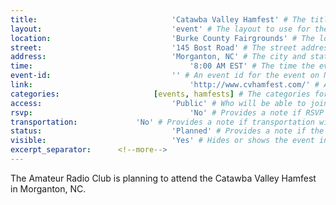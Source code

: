 ```yaml
---
title:								'Catawba Valley Hamfest' # The title of the event.
layout:								'event' # The layout to use for the event.
location:							'Burke County Fairgrounds' # The location or physical building of the event.
street:								'145 Bost Road' # The street address of the event.
address:							'Morganton, NC' # The city and state of the event.
time:									'8:00 AM EST' # The time the event will start. Not the departure time.
event-id:							'' # An event id for the event on NinerEngage. If one is not provided the event will attempt to use the link instead.
link:									'http://www.cvhamfest.com/' # An external link to the event if it is not being hosted on NinerEngage.
categories:						[events, hamfests] # The categories for the event. Meetings should always be 'events meetings'.
access:								'Public' # Who will be able to join us for the event. Should be a value of 'Club', 'School', or 'Public'.
rsvp:									'No' # Provides a note if RSVP via email is required.
transportation:				'No' # Provides a note if transportation will be provided.
status:								'Planned' # Provides a note if the event has been cancelled or is planned. Should be a value of 'Attending', 'Planned', or 'Cancelled'.
visible:							'Yes' # Hides or shows the event in feeds.
excerpt_separator:		<!--more-->
---
```



The Amateur Radio Club is planning to attend the Catawba Valley Hamfest in Morganton, NC.
